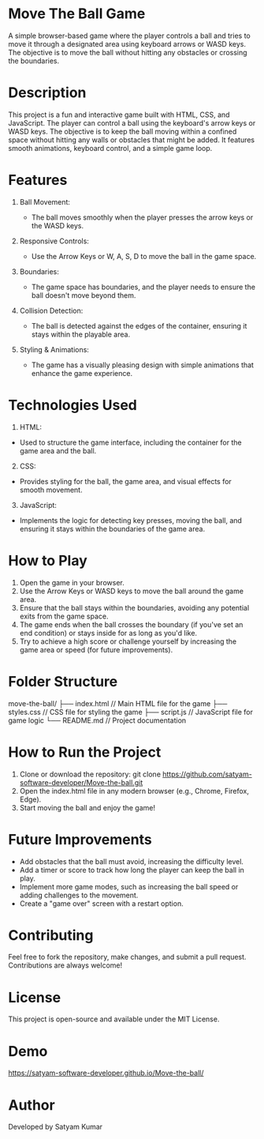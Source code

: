 # Move The Ball Game
A simple browser-based game where the player controls a ball and tries to move it through a designated area using keyboard arrows or WASD keys. The objective is to move the ball without hitting any obstacles or crossing the boundaries.
# Description
This project is a fun and interactive game built with HTML, CSS, and JavaScript. The player can control a ball using the keyboard's arrow keys or WASD keys. The objective is to keep the ball moving within a confined space without hitting any walls or obstacles that might be added. It features smooth animations, keyboard control, and a simple game loop.
# Features
 1. Ball Movement:

     - The ball moves smoothly when the player presses the arrow keys or the WASD keys.
 2. Responsive Controls:

     - Use the Arrow Keys or W, A, S, D to move the ball in the game space.
 3. Boundaries:

     - The game space has boundaries, and the player needs to ensure the ball doesn't move beyond them.
 4. Collision Detection:

     - The ball is detected against the edges of the container, ensuring it stays within the playable area.
 5. Styling & Animations:

     - The game has a visually pleasing design with simple animations that enhance the game experience.
# Technologies Used
1. HTML:

  - Used to structure the game interface, including the container for the game area and the ball.
2. CSS:

  - Provides styling for the ball, the game area, and visual effects for smooth movement.
3. JavaScript:

 - Implements the logic for detecting key presses, moving the ball, and ensuring it stays within the boundaries of the game area.
#  How to Play
1. Open the game in your browser.
2. Use the Arrow Keys or WASD keys to move the ball around the game area.
3. Ensure that the ball stays within the boundaries, avoiding any potential exits from the game space.
4. The game ends when the ball crosses the boundary (if you've set an end condition) or stays inside for as long as you'd like.
5. Try to achieve a high score or challenge yourself by increasing the game area or speed (for future improvements).
# Folder Structure
move-the-ball/
├── index.html           // Main HTML file for the game
├── styles.css           // CSS file for styling the game
├── script.js            // JavaScript file for game logic
└── README.md            // Project documentation
# How to Run the Project
1. Clone or download the repository:
  git clone https://github.com/satyam-software-developer/Move-the-ball.git
2. Open the index.html file in any modern browser (e.g., Chrome, Firefox, Edge).
3. Start moving the ball and enjoy the game!
# Future Improvements
 - Add obstacles that the ball must avoid, increasing the difficulty level.
 - Add a timer or score to track how long the player can keep the ball in play.
 - Implement more game modes, such as increasing the ball speed or adding challenges to the movement.
 - Create a "game over" screen with a restart option.
# Contributing
Feel free to fork the repository, make changes, and submit a pull request. Contributions are always welcome!
# License
This project is open-source and available under the MIT License.
# Demo
 https://satyam-software-developer.github.io/Move-the-ball/
# Author
Developed by Satyam Kumar











